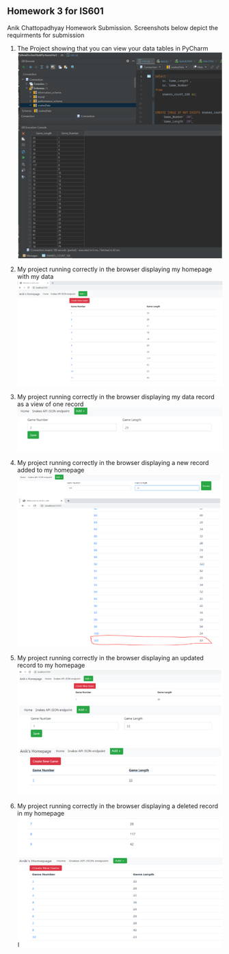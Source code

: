 ## Homework 3 for IS601 

Anik Chattopadhyay Homework Submission. Screenshots below depict the requirments for submission 

1) The Project showing that you can view your data tables in PyCharm 
![Data](/screenshots/database.PNG)
   
2) My project running correctly in the browser displaying my homepage with my data 
![Browser](/screenshots/homebrowser.PNG)
   
3) My project running correctly in the browser displaying my data record as a view of one record 
![Record](/screenshots/record.PNG)
   
4) My project running correctly in the browser displaying a new record added to my homepage 
![NewRecord](/screenshots/newrecord.PNG)
   
5) My project running correctly in the browser displaying an updated record to my homepage
![UpdatedRecord](/screenshots/updatedrecord.PNG)
   
6) My project running correctly in the browser displaying a deleted record in my homepage
![DeletedRecord](/screenshots/deletedrecord.PNG)